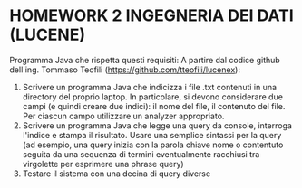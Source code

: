 # HOMEWORK 2 INGEGNERIA DEI DATI (LUCENE)
Programma Java che rispetta questi requisiti:
A partire dal codice github dell'ing. Tommaso Teofili (https://github.com/tteofili/lucenex):
1) Scrivere un programma Java che indicizza i file .txt contenuti in una directory del proprio laptop. In particolare, si devono considerare due campi
   (e quindi creare due indici): il nome del file, il contenuto del file. Per ciascun campo utilizzare un analyzer appropriato.
2) Scrivere un programma Java che legge una query da console, interroga l'indice e stampa il risultato. Usare una semplice sintassi per la query
   (ad esempio, una query inizia con la parola chiave nome o contentuto seguita da una sequenza di termini eventualmente racchiusi tra virgolette per esprimere una phrase query)
3) Testare il sistema con una decina di query diverse
